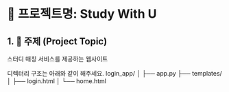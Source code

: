 # 📘 프로젝트명: Study With U

## 1. 🧩 주제 (Project Topic)
스터디 매칭 서비스를 제공하는 웹사이트

디렉터리 구조는 아래와 같이 해주세요.
login_app/
│
├── app.py
├── templates/
│   ├── login.html
│   └── home.html
